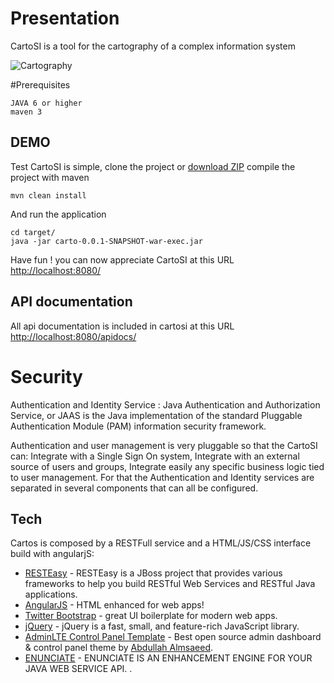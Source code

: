 # Presentation
CartoSI is a tool for the cartography of a complex information system 

![](https://github.com/TheMalloum/cartosi/blob/master/src/main/webapp/cartosi/img/logo.png "Cartography" )

#Prerequisites

	JAVA 6 or higher
	maven 3


## DEMO
Test CartoSI is simple, clone the project or [download ZIP]
compile the project with maven

    mvn clean install
  

And run the application 

    cd target/
    java -jar carto-0.0.1-SNAPSHOT-war-exec.jar


Have fun ! you can now appreciate CartoSI at this URL [http://localhost:8080/]
 
## API documentation

All api documentation is included in cartosi at this URL [http://localhost:8080/apidocs/]
 


# Security

Authentication and Identity Service : Java Authentication and Authorization Service, or JAAS is the Java implementation of the standard Pluggable Authentication Module (PAM) information security framework.

Authentication and user management is very pluggable so that the CartoSI can:
Integrate with a Single Sign On system,
Integrate with an external source of users and groups,
Integrate easily any specific business logic tied to user management.
For that the Authentication and Identity services are separated in several components that can all be configured.

 
## Tech

Cartos is composed by a RESTFull service and a HTML/JS/CSS interface build with angularjS:

* [RESTEasy] - RESTEasy is a JBoss project that provides various frameworks to help you build RESTful Web Services and RESTful Java applications.
* [AngularJS] - HTML enhanced for web apps!
* [Twitter Bootstrap] - great UI boilerplate for modern web apps.
* [jQuery] - jQuery is a fast, small, and feature-rich JavaScript library.
* [AdminLTE Control Panel Template] - Best open source admin dashboard & control panel theme by [Abdullah Almsaeed].
* [ENUNCIATE] - ENUNCIATE IS AN ENHANCEMENT ENGINE FOR YOUR JAVA WEB SERVICE API.
. 

[download ZIP]: <https://github.com/TheMalloum/cartosi/archive/master.zip>
[Twitter Bootstrap]: <http://twitter.github.com/bootstrap/>
[jQuery]: <http://jquery.com>
[AngularJS]: <http://angularjs.org>
[RESTEasy]: http://resteasy.jboss.org/
[http://localhost:8080/]: http://localhost:8080/
[http://localhost:8080/apidocs/]: http://localhost:8080/apidocs/
[AdminLTE Control Panel Template]:  https://almsaeedstudio.com/
[Abdullah Almsaeed]: https://almsaeedstudio.com/about
[ENUNCIATE]: http://enunciate.webcohesion.com/

   